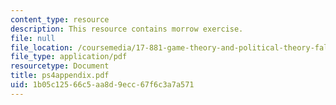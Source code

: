 ```yaml
---
content_type: resource
description: This resource contains morrow exercise.
file: null
file_location: /coursemedia/17-881-game-theory-and-political-theory-fall-2004/1b05c12566c5aa8d9ecc67f6c3a7a571_ps4appendix.pdf
file_type: application/pdf
resourcetype: Document
title: ps4appendix.pdf
uid: 1b05c125-66c5-aa8d-9ecc-67f6c3a7a571
---
```

